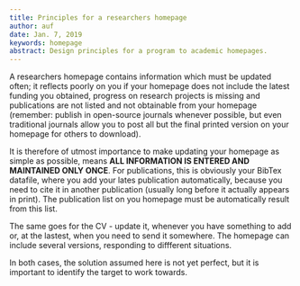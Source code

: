 ```yaml
---
title: Principles for a researchers homepage
author: auf 
date: Jan. 7, 2019
keywords: homepage
abstract: Design principles for a program to academic homepages.
---
```


A researchers homepage contains information which must be updated often; 
it reflects poorly on you if your homepage does not include the latest funding
you obtained, progress on research projects is missing and publications are not 
listed and not obtainable from your homepage (remember: publish in open-source
journals whenever possible, but even traditional journals allow you to post all 
but the final printed version on your homepage for others to download). 

It is therefore of utmost importance to make updating your homepage as simple as 
possible, means **ALL INFORMATION IS ENTERED AND MAINTAINED ONLY ONCE**. For publications, 
this is obviously your BibTex datafile, where you add your lates publication 
automatically, because you need to cite it in another publication (usually long 
before it actually appears in print). The publication list on you homepage must be 
automatically result from this list. 

The same goes for the CV - update it, whenever you have something to add or, at the
lastest, when you need to send it somewhere. The homepage can include several versions, 
responding to diffferent situations. 

In both cases, the solution assumed here is not yet perfect, but it is important 
to identify the target to work towards.
